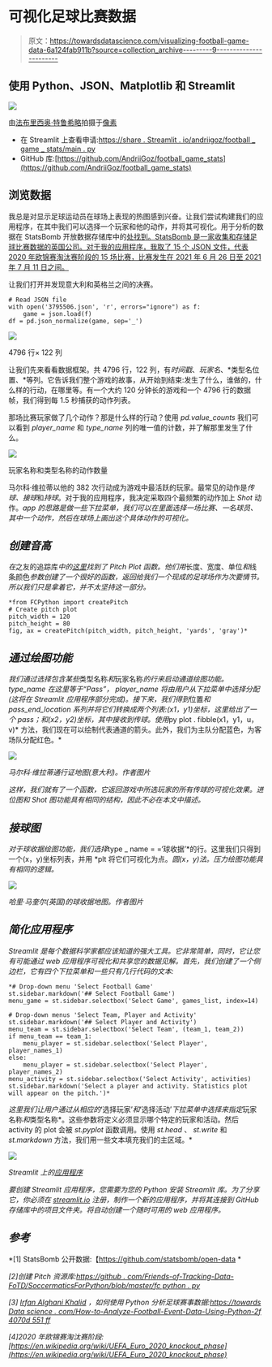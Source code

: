 # 可视化足球比赛数据

> 原文：<https://towardsdatascience.com/visualizing-football-game-data-6a124fab911b?source=collection_archive---------9----------------------->

## 使用 Python、JSON、Matplotlib 和 Streamlit

![](img/7e485517412751cbcd6a5cfc4b7bc411.png)

由[法布里西奥·特鲁希略](https://www.pexels.com/de-de/@fabtruji?utm_content=attributionCopyText&utm_medium=referral&utm_source=pexels)拍摄于[像素](https://www.pexels.com/de-de/foto/weisses-und-grunes-gras-wahrend-des-tages-54567/?utm_content=attributionCopyText&utm_medium=referral&utm_source=pexels)

*   在 Streamlit 上查看申请:[https://share . Streamlit . io/andriigoz/football _ game _ stats/main . py](https://share.streamlit.io/andriigoz/football_game_stats/main.py)
*   GitHub 库:[https://github.com/AndriiGoz/football_game_stats](https://github.com/AndriiGoz/football_game_stats)

## 浏览数据

我总是对显示足球运动员在球场上表现的热图感到兴奋。让我们尝试构建我们的应用程序，在其中我们可以选择一个玩家和他的动作，并将其可视化。用于分析的数据在 StatsBomb 开放数据存储库中的[处找到。StatsBomb 是一家收集和存储足球比赛数据的英国公司。对于我的应用程序，我取了 15 个 JSON 文件，代表 2020 年欧锦赛淘汰赛阶段的 15 场比赛，比赛发生在 2021 年 6 月 26 日至 2021 年 7 月 11 日之间。](https://github.com/statsbomb/open-data)

让我们打开并发现意大利和英格兰之间的决赛。

```
# Read JSON file
with open('3795506.json', 'r', errors="ignore") as f:
    game = json.load(f)
df = pd.json_normalize(game, sep='_')
```

![](img/e6e5694cf6a366a77cf1f1c2d020d4f5.png)

4796 行× 122 列

让我们先来看看数据框架。共 4796 行，122 列，有*时间戳*、*玩家名*、*类型名位置、*等列。它告诉我们整个游戏的故事，从开始到结束:发生了什么，谁做的，什么样的行动，在哪里等。有一个大约 120 分钟长的游戏和一个 4796 行的数据帧，我们得到每 1.5 秒捕获的动作列表。

那场比赛玩家做了几个动作？那是什么样的行动？使用 *pd.value_counts* 我们可以看到 *player_name* 和 *type_name* 列的唯一值的计数，并了解那里发生了什么。

![](img/03fd578b37850950722d11f0e366fccb.png)

玩家名称和类型名称的动作数量

马尔科·维拉蒂以他的 382 次行动成为游戏中最活跃的玩家。最常见的动作是*传球、接球*和*持球*。对于我的应用程序，我决定采取四个最频繁的动作加上 *Shot* 动作。*app 的思路是做一些下拉菜单，我们可以在里面选择一场比赛、一名球员、其中一个动作，然后在球场上画出这个具体动作的可视化。*

## *创建音高*

*在*之友的追踪库*中的[这里](https://github.com/Friends-of-Tracking-Data-FoTD/SoccermaticsForPython/blob/master/FCPython.py)找到了 Pitch Plot 函数。他们用*长度、宽度、单位*和*线条颜色*参数创建了一个很好的函数，返回给我们一个现成的足球场作为次要情节。所以我们只是拿着它，并不太坚持这一部分。*

```
*from FCPython import createPitch
# Create pitch plot
pitch_width = 120
pitch_height = 80
fig, ax = createPitch(pitch_width, pitch_height, 'yards', 'gray')*
```

## *通过绘图功能*

*我们通过选择包含某些*类型名称*和*玩家名称*的行来启动通道绘图功能。 *type_name* 在这里等于“Pass”， *player_name* 将由用户从下拉菜单中选择分配(这将在 Streamlit 应用程序部分完成)。接下来，我们得到*位置*和 *pass_end_location* 系列并将它们转换成两个列表:(x1，y1)坐标，这里给出了一个 pass；和(x2，y2)坐标，其中接收到传球。使用*py plot . fibble(x1，y1，u，v)* 方法，我们现在可以绘制代表通道的箭头。此外，我们为主队分配蓝色，为客场队分配红色。*

*![](img/92858070ca68576795274c40f2979e7b.png)*

*马尔科·维拉蒂通行证地图(意大利)。作者图片*

*这样，我们就有了一个函数，它返回游戏中所选玩家的所有传球的可视化效果。进位图和 Shot 图功能具有相同的结构，因此不必在本文中描述。*

## *接球图*

*对于球收据绘图功能，我们选择*type _ name = =‘球收据’*的行。这里我们只得到一个(x，y)坐标列表，并用 *plt 将它们可视化为点。*圆(x，y)法。压力绘图功能具有相同的逻辑。*

*![](img/a32a18213e1e96c8d4997b929ac3567b.png)*

*哈里·马奎尔(英国)的球收据地图。作者图片*

## *简化应用程序*

*Streamlit 是每个数据科学家都应该知道的强大工具。它非常简单，同时，它让您有可能通过 web 应用程序可视化和共享您的数据见解。首先，我们创建了一个侧边栏，它有四个下拉菜单和一些只有几行代码的文本:*

```
*# Drop-down menu 'Select Football Game'
st.sidebar.markdown('## Select Football Game')
menu_game = st.sidebar.selectbox('Select Game', games_list, index=14)

# Drop-down menus 'Select Team, Player and Activity'
st.sidebar.markdown('## Select Player and Activity')
menu_team = st.sidebar.selectbox('Select Team', (team_1, team_2))
if menu_team == team_1:
    menu_player = st.sidebar.selectbox('Select Player', player_names_1)
else:
    menu_player = st.sidebar.selectbox('Select Player', player_names_2)
menu_activity = st.sidebar.selectbox('Select Activity', activities)
st.sidebar.markdown('Select a player and activity. Statistics plot will appear on the pitch.')*
```

*这里我们让用户通过从相应的*‘选择玩家’*和*‘选择活动’*下拉菜单中选择来指定*玩家名称*和*类型名称*。这些参数将定义必须显示哪个特定的玩家和活动。然后 activity 的 plot 会被 *st.pyplot* 函数调用。使用 *st.head* 、 *st.write* 和 *st.markdown* 方法，我们用一些文本填充我们的主区域。*

*![](img/281da4652f7243581c7fd8e97420a6f2.png)*

*Streamlit 上的[应用程序](https://share.streamlit.io/andriigoz/football_game_stats/main.py)*

*要创建 Streamlit 应用程序，您需要为您的 Python 安装 Streamlit 库。为了分享它，你必须在 [streamlit.io](http://streamlit.io) 注册，制作一个新的应用程序，并将其连接到 GitHub 存储库中的项目文件夹。将自动创建一个随时可用的 web 应用程序。*

## *参考*

*[1] StatsBomb 公开数据:【https://github.com/statsbomb/open-data *

*[2]创建 Pitch 资源库:[https://github . com/Friends-of-Tracking-Data-FoTD/SoccermaticsForPython/blob/master/fc python . py](https://github.com/Friends-of-Tracking-Data-FoTD/SoccermaticsForPython/blob/master/FCPython.py)*

*[3] [Irfan Alghani Khalid](https://medium.com/@irfanalghani11?source=post_page-----2f4070d551ff-----------------------------------) ，如何使用 Python 分析足球赛事数据:[https://towards Data science . com/How-to-Analyze-Football-Event-Data-Using-Python-2f 4070d 551 ff](/how-to-analyze-football-event-data-using-python-2f4070d551ff)*

*[4]2020 年欧锦赛淘汰赛阶段:[https://en.wikipedia.org/wiki/UEFA_Euro_2020_knockout_phase](https://en.wikipedia.org/wiki/UEFA_Euro_2020_knockout_phase)*